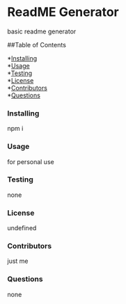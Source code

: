 
# ReadME Generator
basic readme generator

##Table of Contents

*[Installing](#Installing)  
*[Usage](#Usage)  
*[Testing](#Testing)  
*[License](#License)  
*[Contributors](#Contributors)  
*[Questions](#Questions)  

### Installing
npm i

### Usage
for personal use

### Testing
none


### License 
undefined

### Contributors
just me

### Questions
none

